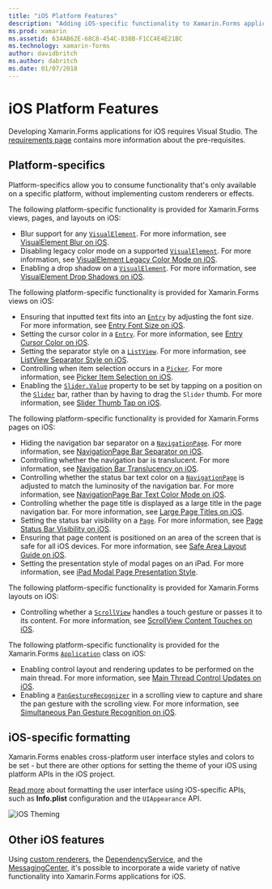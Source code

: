 ```yaml
---
title: "iOS Platform Features"
description: "Adding iOS-specific functionality to Xamarin.Forms applications."
ms.prod: xamarin
ms.assetid: 634AB62E-68C8-454C-838B-F1CC4E4E21BC
ms.technology: xamarin-forms
author: davidbritch
ms.author: dabritch
ms.date: 01/07/2018
---
```


# iOS Platform Features

Developing Xamarin.Forms applications for iOS requires Visual Studio. The [requirements page](~/get-started/installation.md) contains more information about the pre-requisites.

## Platform-specifics

Platform-specifics allow you to consume functionality that's only available on a specific platform, without implementing custom renderers or effects.

The following platform-specific functionality is provided for Xamarin.Forms views, pages, and layouts on iOS:

- Blur support for any [`VisualElement`](xref:Xamarin.Forms.VisualElement). For more information, see [VisualElement Blur on iOS](visualelement-blur.md).
- Disabling legacy color mode on a supported [`VisualElement`](xref:Xamarin.Forms.VisualElement). For more information, see [VisualElement Legacy Color Mode on iOS](legacy-color-mode.md).
- Enabling a drop shadow on a [`VisualElement`](xref:Xamarin.Forms.VisualElement). For more information, see [VisualElement Drop Shadows on iOS](visualelement-drop-shadow.md).

The following platform-specific functionality is provided for Xamarin.Forms views on iOS:

- Ensuring that inputted text fits into an [`Entry`](xref:Xamarin.Forms.Entry) by adjusting the font size. For more information, see [Entry Font Size on iOS](entry-font-size.md).
- Setting the cursor color in a [`Entry`](xref:Xamarin.Forms.Entry). For more information, see [Entry Cursor Color on iOS](entry-cursor-color.md).
- Setting the separator style on a [`ListView`](xref:Xamarin.Forms.ListView). For more information, see [ListView Separator Style on iOS](listview-separator-style.md).
- Controlling when item selection occurs in a [`Picker`](xref:Xamarin.Forms.Picker). For more information, see [Picker Item Selection on iOS](picker-selection.md).
- Enabling the [`Slider.Value`](xref:Xamarin.Forms.Slider.Value) property to be set by tapping on a position on the [`Slider`](xref:Xamarin.Forms.Slider) bar, rather than by having to drag the `Slider` thumb. For more information, see [Slider Thumb Tap on iOS](slider-thumb.md).

The following platform-specific functionality is provided for Xamarin.Forms pages on iOS:

- Hiding the navigation bar separator on a [`NavigationPage`](xref:Xamarin.Forms.NavigationPage). For more information, see [NavigationPage Bar Separator on iOS](navigation-bar-separator.md).
- Controlling whether the navigation bar is translucent. For more information, see [Navigation Bar Translucency on iOS](navigation-bar-translucent.md).
- Controlling whether the status bar text color on a [`NavigationPage`](xref:Xamarin.Forms.NavigationPage) is adjusted to match the luminosity of the navigation bar. For more information, see [NavigationPage Bar Text Color Mode on iOS](status-bar-text-color.md).
- Controlling whether the page title is displayed as a large title in the page navigation bar. For more information, see [Large Page Titles on iOS](page-large-title.md).
- Setting the status bar visibility on a [`Page`](xref:Xamarin.Forms.Page). For more information, see [Page Status Bar Visibility on iOS](page-status-bar-visibility.md).
- Ensuring that page content is positioned on an area of the screen that is safe for all iOS devices. For more information, see [Safe Area Layout Guide on iOS](page-safe-area-layout.md).
- Setting the presentation style of modal pages on an iPad. For more information, see [iPad Modal Page Presentation Style](ipad-page-presentation-style.md).

The following platform-specific functionality is provided for Xamarin.Forms layouts on iOS:

- Controlling whether a [`ScrollView`](xref:Xamarin.Forms.ScrollView) handles a touch gesture or passes it to its content. For more information, see [ScrollView Content Touches on iOS](scrollview-content-touches.md).

The following platform-specific functionality is provided for the Xamarin.Forms [`Application`](xref:Xamarin.Forms.Application) class on iOS:

- Enabling control layout and rendering updates to be performed on the main thread. For more information, see [Main Thread Control Updates on iOS](main-thread-updates-ui.md).
- Enabling a [`PanGestureRecognizer`](xref:Xamarin.Forms.PanGestureRecognizer) in a scrolling view to capture and share the pan gesture with the scrolling view. For more information, see [Simultaneous Pan Gesture Recognition on iOS](application-pan-gesture.md).

## iOS-specific formatting

Xamarin.Forms enables cross-platform user interface styles and colors to be set - but there are other options for setting the theme of your iOS using platform APIs in the iOS project.

[Read more](formatting.md) about formatting the user interface using iOS-specific APIs, such as **Info.plist** configuration and the `UIAppearance` API.

![](images/status-white-sml.png "iOS Theming")

## Other iOS features

Using [custom renderers](~/xamarin-forms/app-fundamentals/custom-renderer/index.md), the [DependencyService](~/xamarin-forms/app-fundamentals/dependency-service/index.md), and the [MessagingCenter](~/xamarin-forms/app-fundamentals/messaging-center.md), it's possible to incorporate a wide variety of native functionality into Xamarin.Forms applications for iOS.
